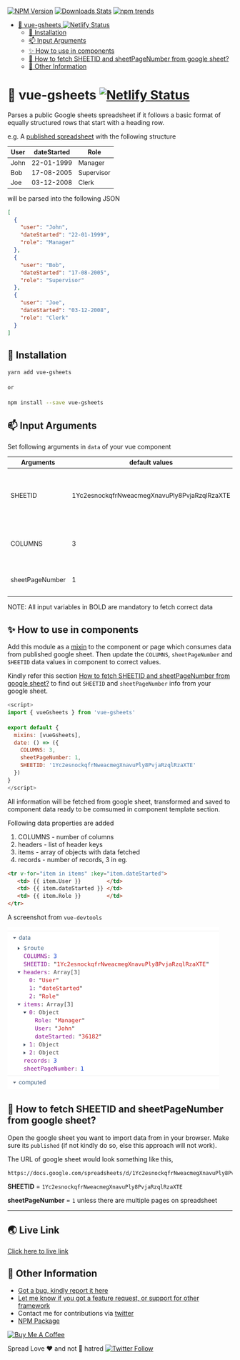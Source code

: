 [![NPM Version][npm-image]][npm-url]
[![Downloads Stats][npm-downloads]][npm-url]
[![npm trends][trends-badge]][npm-trends]

- [:open_file_folder: vue-gsheets ![Netlify Status](https://app.netlify.com/sites/vue-sheets/deploys)](#open_file_folder-vue-gsheets-img-srchttpsapinetlifycomapiv1badges51bc5350-2b2c-4e7e-ba7f-73a3812ebbc4deploy-status-altnetlify-status)
  - [:wrench: Installation](#wrench-installation)
  - [:mailbox: Input Arguments](#mailbox-input-arguments)
  - [:sparkles: How to use in components](#sparkles-how-to-use-in-components)
  - [:hammer: How to fetch SHEETID and sheetPageNumber from google sheet?](#hammer-how-to-fetch-sheetid-and-sheetpagenumber-from-google-sheet)
  - [:paperclip: Other Information](#paperclip-other-information)

<!-- Markdown link & img dfn's -->
[npm-trends]: https://www.npmtrends.com/vue-gsheets
[npm-url]: https://www.npmjs.com/package/vue-gsheets
[trends-badge]: https://img.shields.io/badge/npm-trends-orange
[npm-image]: https://img.shields.io/npm/v/vue-gsheets.svg?style=flat-square
[npm-downloads]: https://img.shields.io/npm/dm/vue-gsheets.svg?style=flat-square

# :open_file_folder: vue-gsheets  [![Netlify Status](https://api.netlify.com/api/v1/badges/51bc5350-2b2c-4e7e-ba7f-73a3812ebbc4/deploy-status)](https://app.netlify.com/sites/vue-sheets/deploys)

Parses a public Google sheets spreadsheet if it follows a basic format of equally structured rows that start with a heading row.

e.g. A [published spreadsheet](https://docs.google.com/spreadsheets/d/e/2PACX-1vQLWDoEdzvcFi5lX34b6jnyzbYqymfNXJhP4O6Xzhjsobv7gt3vn40H3fVFUwPpy-hMx0ERLQbZZh08/pubhtml?gid=143173541&single=true) with the following structure

User	| dateStarted |	Role
--------|-------------|------------
John	| 22-01-1999	 | Manager
Bob	    | 17-08-2005	 | Supervisor
Joe	    | 03-12-2008	 | Clerk

will be parsed into the following JSON

```json
[
  {
    "user": "John",
    "dateStarted": "22-01-1999",
    "role": "Manager"
  },
  {
    "user": "Bob",
    "dateStarted": "17-08-2005",
    "role": "Supervisor"
  },
  {
    "user": "Joe",
    "dateStarted": "03-12-2008",
    "role": "Clerk"
  }
]
```


## :wrench: Installation

```sh
yarn add vue-gsheets

or

npm install --save vue-gsheets
```


## :mailbox: Input Arguments

Set following arguments in `data` of your vue component

Arguments | default values | Description
---------|---------|-------------
SHEETID         | 1Yc2esnockqfrNweacmegXnavuPly8PvjaRzqlRzaXTE | ID of google sheet, kindle refer README on how to fetch it
COLUMNS         | 3 | Number of colums on given google sheet
sheetPageNumber | 1 | Google sheet Page Number, usually 1


NOTE: All input variables in BOLD are mandatory to fetch correct data

## :sparkles: How to use in components

Add this module as a [mixin](https://vuejs.org/v2/guide/mixins.html) to the
component or page which consumes data from published google sheet. Then update the `COLUMNS`, `sheetPageNumber`
and `SHEETID` data values in component to correct values.

Kindly refer this section [How to fetch SHEETID and sheetPageNumber from google sheet?](#how-to-fetch-sheetid-and-sheetpagenumber-from-google-sheet)
to find out `SHEETID` and `sheetPageNumber` info from your google sheet.



```js
<script>
import { vueGsheets } from 'vue-gsheets'

export default {
  mixins: [vueGsheets],
  date: () => ({
    COLUMNS: 3,
    sheetPageNumber: 1,
    SHEETID: '1Yc2esnockqfrNweacmegXnavuPly8PvjaRzqlRzaXTE'
  })
}
</script>
```

All information will be fetched from google sheet, transformed and saved to component
data ready to be comsumed in component template section.

Following data properties are added

1. COLUMNS - number of columns
2. headers - list of header keys
3. items   - array of objects with data fetched
4. records - number of records, 3 in eg.

```html
<tr v-for="item in items" :key="item.dateStarted">
   <td> {{ item.User }}        </td>
   <td> {{ item.dateStarted }} </td>
   <td> {{ item.Role }}        </td>
</tr>
```

A screenshot from `vue-devtools`

![vue-devtools](/assets/demo.png)

## :hammer: How to fetch SHEETID and sheetPageNumber from google sheet?

Open the google sheet you want to import data from in your browser. Make sure its `published`
(if not kindly do so, else this approach will not work).

The URL of google sheet would look something like this,

```
https://docs.google.com/spreadsheets/d/1Yc2esnockqfrNweacmegXnavuPly8PvjaRzqlRzaXTE/edit#gid=143173541
```

**SHEETID** = `1Yc2esnockqfrNweacmegXnavuPly8PvjaRzqlRzaXTE`

**sheetPageNumber** = `1` unless there are multiple pages on spreadsheet

---

## :earth_asia: Live Link

[Click here to live link][url]

## :paperclip: Other Information

* [Got a bug, kindly report it here](https://github.com/avimehenwal/vue-gsheets/issues)
* [Let me know if you got a feature request, or support for other framework](https://github.com/avimehenwal/vue-gsheets/issues)
* Contact me for contributions via [twitter](https://twitter.com/avimehenwal)
* [NPM Package](https://www.npmjs.com/package/vue-gsheets)

[url]: https://vue-sheets.netlify.app/

<a href="https://www.buymeacoffee.com/F1j07cV" target="_blank"><img src="https://cdn.buymeacoffee.com/buttons/default-orange.png" alt="Buy Me A Coffee" style="height: 51px !important;width: 217px !important;" ></a>

 Spread Love :hearts: and not :no_entry_sign: hatred   [![Twitter Follow](https://img.shields.io/twitter/follow/avimehenwal.svg?style=social)](https://twitter.com/avimehenwal)